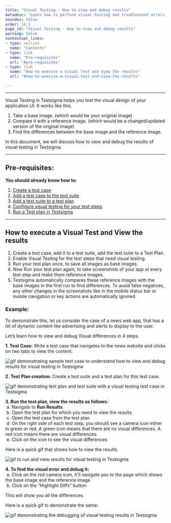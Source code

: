 ```yaml
---
title: "Visual Testing - How to view and debug results"
metadesc: "Learn how to perform visual testing and troubleshoot errors in your results effectively | Your guide for visual testing in Testsigma."
noindex: false
order: 14.3
page_id: "Visual Testing - How to view and debug results"
warning: false
contextual_links:
- type: section
  name: "Contents"
- type: link
  name: "Pre-requisites"
  url: "#pre-requisites"
- type: link
  name: "How to execute a Visual Test and View the results"
  url: "#how-to-execute-a-visual-test-and-view-the-results" 

---
```


---

Visual Testing in Testsigma helps you test the visual design of your application UI. It works like this.

 1. Take a base image. (which would be your original image)
 2. Compare it with a reference image. (which would be a changed/updated version of the original image)
 3. Find the differences between the base image and the reference image. 

In this document, we will discuss how to view and debug the results of visual testing in Testsigma.

---
## **Pre-requisites:**

**You should already know how to:**
 1. [Create a test case](https://testsigma.com/docs/test-cases/manage/add-edit-delete/)
 2. [Add a test case to the test suite](https://testsigma.com/docs/test-management/test-suites/overview/)
 3. [Add a test suite to a test plan](https://testsigma.com/docs/test-management/test-plans/manage-test-suites/)
 4. [Configure visual testing for your test steps](https://testsigma.com/docs/visual-testing/configure-test-steps/)
 5. [Run a Test plan in Testsigma](https://testsigma.com/docs/runs/test-plan-executions/)

---
## **How to execute a Visual Test and View the results** 

 1. Create a test case, add it to a test suite, add the test suite to a Test Plan.
 2. Enable Visual Testing for the test steps that need visual testing.
 3. Run your test plan once, to save all images as base images.
 4. Now Run your test plan again, to take screenshots of your app at every test step and make them reference images.
 5. Testsigma automatically compares these reference images with the base images in the first run to find differences. To avoid false negatives, any other changes in the screenshots like in the mobile status bar or mobile navigation or key actions are automatically ignored.

### **Example:**

To demonstrate this, let us consider the case of a news web app, that has a lot of dynamic content like advertising and alerts to display to the user. 

Let’s learn how to view and debug Visual differences in 4 steps.

 **1. Test Case:** Write a test case that navigates to the news website and clicks on two tabs to view the content.

 ![gif demonstrating sample test case to understand how to view and debug results for visual testing in Testsigma](https://docs.testsigma.com/images/view-debug-results/gif-sample-test-case-visual-testing-testsigma.gif)

 **2. Test Plan creation:** Create a test suite and a test plan for this test case.

![gif demonstrating test plan and test suite with a visual testing test case in Testsigma](https://s3.amazonaws.com/static-docs.testsigma.com/new_images/projects/applications/teststepsforvt.gif)

**3. Run the test plan, view the results as follows:**`<br>
     &nbsp;a.  Navigate to **Run Results**<br>
     &nbsp;b.  Open the test plan for which you need to  view the results<br>
     &nbsp;c.  Open the test case from the test plan<br>
     &nbsp;d.  On the right side of each test step, you should see a camera icon either in green or red. A green icon means that there are no visual differences. A red icon means there are visual differences.<br>
     &nbsp;e.  Click on the icon to see the visual differences<br>

Here is a quick gif that shows how to view the results.

![gif to run and view results for visual testing in Testsigma](https://s3.amazonaws.com/static-docs.testsigma.com/new_images/projects/applications/vtss.gif)

**4. To find the visual error and debug it:**<br>
       &nbsp;a. Click on the red camera icon, it'll navigate you to the page which shows the base image and the reference image.<br>
       &nbsp;b. Click on the “Highlight Diffs” button<br>

This will show you all the differences. 

Here is a quick gif to demonstrate the same:

![gif demonstrating the debugging of visual testing results in Testsigma](https://s3.amazonaws.com/static-docs.testsigma.com/new_images/projects/applications/VTgif.gif)
